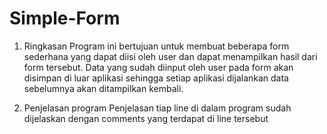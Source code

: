 # Simple-Form
1. Ringkasan
Program ini bertujuan untuk membuat beberapa form sederhana yang dapat diisi oleh user dan dapat menampilkan hasil dari form tersebut. Data yang sudah diinput oleh user pada form akan disimpan di luar aplikasi sehingga setiap aplikasi dijalankan data sebelumnya akan ditampilkan kembali.

2. Penjelasan program
Penjelasan tiap line di dalam program sudah dijelaskan dengan comments yang terdapat di line tersebut
